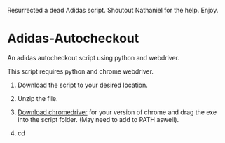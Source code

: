 Resurrected a dead Adidas script. Shoutout Nathaniel for the help. Enjoy.

# Adidas-Autocheckout
An adidas autocheckout script using python and webdriver.

This script requires python and chrome webdriver.

1. Download the script to your desired location.
	
2. Unzip the file.

3. [Download chromedriver](http://chromedriver.chromium.org/downloads) for your version of chrome and drag the exe into the script folder. (May need to add to PATH aswell).

4. cd <script folder location>

5. Install dependencies:
	
	pip install requests
		
	pip install selenium
	
6. Edit the config file with your desired credentials.
		
7. Now edit the config file with your desired credentials.
	
8. Run 'python autocheckout.py'
	
9. Login via the CLI.
	
	  username (adidas cart email)
		
	  password (adidas cart password)
		
10. The script will open chrome browser, login, and navigate to the cart. It will ask if you want to continue.
	
11. If so, it will fill in you details automatically.
	
Let it run, and happy cooking!

# Video Tutorial

[![Tutorial](http://img.youtube.com/vi/Xx4EvL177MM/0.jpg)](http://www.youtube.com/watch?v=Xx4EvL177MM)


# To-Do List

1. Discord webhook cart integration
2. Headless mode
